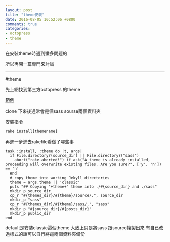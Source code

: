 ```yaml
---
layout: post
title: "theme安裝"
date: 2016-08-05 10:52:06 +0800
comments: true
categories:
- octopress
- theme
---
```

在安裝theme時遇到蠻多問題的

所以再開一篇專門來討論

---

#theme

先上網找到第三方octopress 的theme

[範例](https://github.com/octothemes/cyan#applying-the-cyan-theme-to-your-blog)

clone 下來後通常會是個sass sourse兩個資料夾

安裝指令

    rake install[themename]

再進一步進去rakefile看做了哪些事

```
task :install, :theme do |t, args|
  if File.directory?(source_dir) || File.directory?("sass")
    abort("rake aborted!") if ask("A theme is already installed, proceeding will overwrite existing files. Are you sure?", ['y', 'n']) == 'n'
  end
  # copy theme into working Jekyll directories
  theme = args.theme || 'classic'
  puts "## Copying "+theme+" theme into ./#{source_dir} and ./sass"
  mkdir_p source_dir
  cp_r "#{themes_dir}/#{theme}/source/.", source_dir
  mkdir_p "sass"
  cp_r "#{themes_dir}/#{theme}/sass/.", "sass"
  mkdir_p "#{source_dir}/#{posts_dir}"
  mkdir_p public_dir
end
```

default是安裝classic這個theme
大致上只是將sass 跟source複製出來
有自已改過樣式的話可以自行將這兩個資料夾備份




